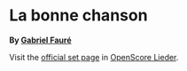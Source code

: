# La bonne chanson

__By [Gabriel Fauré](..)__

Visit the [official set page] in [OpenScore Lieder].

[official set page]: https://musescore.com/openscore-lieder-corpus/sets/13829134
[OpenScore Lieder]: https://musescore.com/openscore-lieder-corpus